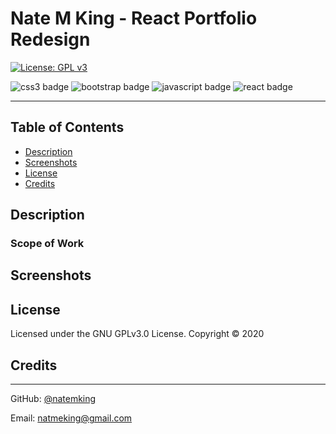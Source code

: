 # Nate M King - React Portfolio Redesign


<!-- [Employee Directory Deploy Link](http://www.natemking.dev/) -->

[![License: GPL v3](https://img.shields.io/badge/License-GPLv3-blue.svg)](https://github.com/natemking/portfolio_2.0/blob/main/LICENSE)

![css3 badge](https://img.shields.io/badge/css3%20-%231572B6.svg?&style=flat&logo=css3&logoColor=white)
![bootstrap badge](https://img.shields.io/badge/bootstrap%20-%23563D7C.svg?&style=flat&logo=bootstrap&logoColor=white")
![javascript badge](https://img.shields.io/badge/javascript%20-%23323330.svg?&style=flat&logo=javascript&logoColor=%23F7DF1E)
![react badge](https://img.shields.io/badge/react%20-%2320232a.svg?&style=flat&logo=react&logoColor=%2361DAFB")

---
## Table of Contents
 * [Description](#description)
    <!-- + [Scope of Work](#scope-of-work)
    + [Rendering](#rendering)
    + [State, Search, and Sort](#state-search-and-sort) -->
  * [Screenshots](#screenshots)
  * [License](#license)
  * [Credits](#credits)

## Description

### Scope of Work
<!-- User Story
```
As a user, 
I want to be able to view my entire employee directory at once so that I have quick access to their information.
I want to be able to sort them in ascending and descending order by all available columns
I want to be able to easily search for an employee 
```
The task at hand was to create a simple employee directory by using React. The employee list is provided from an API call to randomusers.me. The list must be searchable and sortable. 

### Rendering
The app can be broken down into five custom components. There are Header & Wrapper, Table & SearchBar, and TableRow. There is also an API util that is being imported into the Wrapper which in turn sends its data down to its children. Only the wrapper is Class Component. The rest of the components are stateless functional components. 

The API data is called on Wrapper mount and set to state. It is then sent to the Table via props and there it is run through the `map()` method before being rendered down to the TableRow component. The TableRow component is set up to take the data and assign it to a relative table cell. The full table is rendered in the Wrapper with the SearchBar component. The Wrapper and Header are then, in turn, rendered to App.js and then to root. 

### State, Search, and Sort
All of the search and sort functionality is taken care of in the Wrapper as this is the stateful component in the app. The sorting is triggered by an onClick event on dynamically appearing icons in the table heading. I was able to keep the sorting ability to one function for all columns. I achieved this by nesting ternary's and have a global variable that changes with every click. 

The search is taken care of in the `handleInputChange()` function. When a user types in characters into the search bar, the value is set to state. Then there is a nested async function that updates the rendered employee list. First, in the function, the current API results are set to a saved state object. This is needed so that when the user deletes characters the list reverse filters. Next, the live data is filtered based on what the user is entering and then that state is updated.
  -->

## Screenshots

<!-- ![app gif](public/images/screenshots/employee-directory.gif)
<br>

![component tree](public/images/screenshots/app-component-tree.png)
<br> -->

## License
Licensed under the GNU GPLv3.0 License. Copyright © 2020

## Credits

<!-- * [Getting Footer to appear fixed](https://stackoverflow.com/questions/25870365/troubles-with-keeping-footer-below-content)

* [React loading](https://medium.com/swlh/add-loading-animation-to-your-react-app-db3999a5c88d)

* [Fade in effect](https://www.joshwcomeau.com/snippets/react-components/fade-in/)

* [Sort and array of objects by keys of the objects](https://flaviocopes.com/how-to-sort-array-of-objects-by-property-javascript/)  -->

---

GitHub: [@natemking](https://github.com/natemking/)

Email: [natmeking@gmail.com](mailto:natmeking@gmail.com)

